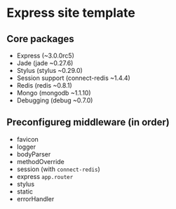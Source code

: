 Express site template
=====================

Core packages
-------------
 * Express (~3.0.0rc5)
 * Jade (jade ~0.27.6)
 * Stylus (stylus ~0.29.0)
 * Session support (connect-redis ~1.4.4)
 * Redis (redis ~0.8.1)
 * Mongo (mongodb ~1.1.10)
 * Debugging (debug ~0.7.0)

Preconfigureg middleware (in order)
-----------------------------------
 * favicon
 * logger
 * bodyParser
 * methodOverride
 * session (with `connect-redis`)
 * express `app.router`
 * stylus
 * static
 * errorHandler
